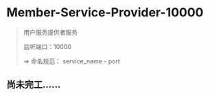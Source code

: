 # Member-Service-Provider-10000

> 用户服务提供者服务
> 
> 监听端口：10000
> 
> => 命名规范： service_name - port

## 尚未完工……